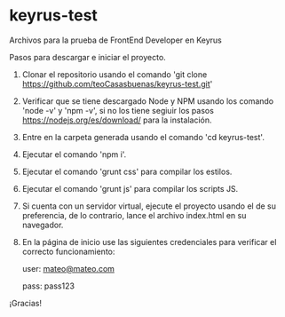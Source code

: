 # keyrus-test
Archivos para la prueba de FrontEnd Developer en Keyrus

Pasos para descargar e iniciar el proyecto.

1. Clonar el repositorio usando el comando 'git clone https://github.com/teoCasasbuenas/keyrus-test.git'

2. Verificar que se tiene descargado Node y NPM usando los comando 'node -v' y 'npm -v', si no los tiene segiuir los pasos https://nodejs.org/es/download/ para la instalación.

3. Entre en la carpeta generada usando el comando 'cd keyrus-test'.

4. Ejecutar el comando 'npm i'.

5. Ejecutar el comando 'grunt css' para compilar los estilos.

6. Ejecutar el comando 'grunt js' para compilar los scripts JS.

7. Si cuenta con un servidor virtual, ejecute el proyecto usando el de su preferencia, de lo contrario, lance el archivo index.html en su navegador.

8. En la página de inicio use las siguientes credenciales para verificar el correcto funcionamiento:
   
   user: mateo@mateo.com
   
   pass: pass123

¡Gracias!
